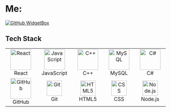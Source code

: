 
# Me:


[![GitHub WidgetBox](https://github-widgetbox.vercel.app/api/profile?username=RainNight-PrincessHighness&data=followers,repositories,stars,commits&theme=nautilus)](https://github.com/Jurredr/github-widgetbox)



## Tech Stack 

<div align="center">
  <table>
    <tr>
      <td align="center" width="12.5%">
        <img src="https://techstack-generator.vercel.app/react-icon.svg" alt="React" width="65" height="65" />
        <br>React
      </td>
      <td align="center" width="12.5%">
        <img src="https://techstack-generator.vercel.app/js-icon.svg" alt="JavaScript" width="65" height="65" />
        <br>JavaScript
      </td>
      <td align="center" width="12.5%">
        <img src="https://techstack-generator.vercel.app/cpp-icon.svg" alt="C++" width="65" height="65" />
        <br>C++
      </td>
      <td align="center" width="12.5%">
        <img src="https://techstack-generator.vercel.app/mysql-icon.svg" alt="MySQL" width="65" height="65" />
        <br>MySQL
      </td>
      <td align="center" width="12.5%">
        <img src="https://techstack-generator.vercel.app/csharp-icon.svg" alt="C#" width="65" height="65" />
        <br>C#
      </td>
    </tr>
    <tr>
      <td align="center" width="12.5%">
        <img src="https://techstack-generator.vercel.app/github-icon.svg" alt="GitHub" width="65" height="65" />
        <br>GitHub
      </td>
      <td align="center" width="12.5%">
        <img src="https://user-images.githubusercontent.com/25181517/192108372-f71d70ac-7ae6-4c0d-8395-51d8870c2ef0.png" alt="Git" width="48" height="48" />
        <br>Git
      </td>
      <td align="center" width="12.5%">
        <img src="https://skillicons.dev/icons?i=html" alt="HTML5" width="48" height="48" />
        <br>HTML5
      </td>
      <td align="center" width="12.5%">
        <img src="https://skillicons.dev/icons?i=css" alt="CSS" width="48" height="48" />
        <br>CSS
      </td>
      <td align="center" width="12.5%">
        <img src="https://skillicons.dev/icons?i=nodejs" alt="Node.js" width="48" height="48" />
        <br>Node.js
      </td>
      <!-- Add more items if needed -->
  </table>
</div>

<!-- activity graph heroku-app start -->
<p align="center">
    <a href="[https://wakatime.com/@RainNight-PrincessHighness](https://github-readme-activity-graph.vercel.app/graph?username=James Cross&theme=merko&hide_border=true&hide_title=false&area=true&custom_title=Total%20contribution%20graph%20in%20all%20repo)">
        </a>
</p>

